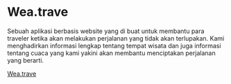 # Wea.trave

Sebuah aplikasi berbasis website yang di buat untuk membantu para traveler ketika akan melakukan perjalanan yang tidak akan terlupakan. Kami menghadirkan informasi lengkap tentang tempat wisata dan juga informasi tentang cuaca yang kami yakini akan membantu menciptakan perjalanan yang berarti.

[Wea.trave](jeremiapane.github.io/wea.trave)
